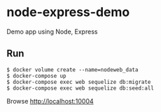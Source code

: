 # node-express-demo

Demo app using Node, Express

## Run

    $ docker volume create --name=nodeweb_data
    $ docker-compose up
    $ docker-compose exec web sequelize db:migrate
    $ docker-compose exec web sequelize db:seed:all

Browse <http://localhost:10004>